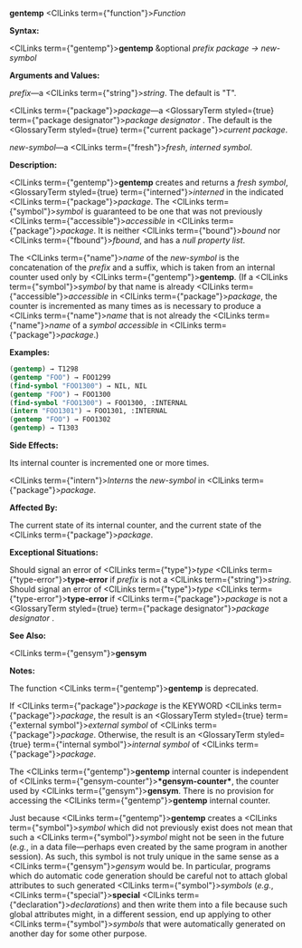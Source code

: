 **gentemp** <ClLinks  term={"function"}><i>Function</i></ClLinks> 



**Syntax:** 



<ClLinks  term={"gentemp"}><b>gentemp</b></ClLinks> &amp;optional *prefix package → new-symbol* 



**Arguments and Values:** 



*prefix*—a <ClLinks  term={"string"}><i>string</i></ClLinks>. The default is "T". 



<ClLinks  term={"package"}><i>package</i></ClLinks>—a <GlossaryTerm styled={true} term={"package designator"}><i>package designator</i></GlossaryTerm> . The default is the <GlossaryTerm styled={true} term={"current package"}><i>current package</i></GlossaryTerm>. 



*new-symbol*—a <ClLinks  term={"fresh"}><i>fresh</i></ClLinks>, *interned symbol*. 



**Description:** 



<ClLinks  term={"gentemp"}><b>gentemp</b></ClLinks> creates and returns a *fresh symbol*, <GlossaryTerm styled={true} term={"interned"}><i>interned</i></GlossaryTerm> in the indicated <ClLinks  term={"package"}><i>package</i></ClLinks>. The <ClLinks  term={"symbol"}><i>symbol</i></ClLinks> is guaranteed to be one that was not previously <ClLinks  term={"accessible"}><i>accessible</i></ClLinks> in <ClLinks  term={"package"}><i>package</i></ClLinks>. It is neither <ClLinks  term={"bound"}><i>bound</i></ClLinks> nor <ClLinks  term={"fbound"}><i>fbound</i></ClLinks>, and has a *null property list*. 



The <ClLinks  term={"name"}><i>name</i></ClLinks> of the *new-symbol* is the concatenation of the *prefix* and a suffix, which is taken from an internal counter used only by <ClLinks  term={"gentemp"}><b>gentemp</b></ClLinks>. (If a <ClLinks  term={"symbol"}><i>symbol</i></ClLinks> by that name is already <ClLinks  term={"accessible"}><i>accessible</i></ClLinks> in <ClLinks  term={"package"}><i>package</i></ClLinks>, the counter is incremented as many times as is necessary to produce a <ClLinks  term={"name"}><i>name</i></ClLinks> that is not already the <ClLinks  term={"name"}><i>name</i></ClLinks> of a *symbol accessible* in <ClLinks  term={"package"}><i>package</i></ClLinks>.) 



**Examples:**
```lisp
(gentemp) → T1298 
(gentemp "FOO") → FOO1299 
(find-symbol "FOO1300") → NIL, NIL 
(gentemp "FOO") → FOO1300 
(find-symbol "FOO1300") → FOO1300, :INTERNAL 
(intern "FOO1301") → FOO1301, :INTERNAL 
(gentemp "FOO") → FOO1302 
(gentemp) → T1303 
```
**Side Effects:** 



Its internal counter is incremented one or more times. 



<ClLinks  term={"intern"}><i>Interns</i></ClLinks> the *new-symbol* in <ClLinks  term={"package"}><i>package</i></ClLinks>. 



**Affected By:** 



The current state of its internal counter, and the current state of the <ClLinks  term={"package"}><i>package</i></ClLinks>. 







 



 



**Exceptional Situations:** 



Should signal an error of <ClLinks  term={"type"}><i>type</i></ClLinks> <ClLinks  term={"type-error"}><b>type-error</b></ClLinks> if *prefix* is not a <ClLinks  term={"string"}><i>string</i></ClLinks>. Should signal an error of <ClLinks  term={"type"}><i>type</i></ClLinks> <ClLinks  term={"type-error"}><b>type-error</b></ClLinks> if <ClLinks  term={"package"}><i>package</i></ClLinks> is not a <GlossaryTerm styled={true} term={"package designator"}><i>package designator</i></GlossaryTerm> . 



**See Also:** 



<ClLinks  term={"gensym"}><b>gensym</b></ClLinks> 



**Notes:** 



The function <ClLinks  term={"gentemp"}><b>gentemp</b></ClLinks> is deprecated. 



If <ClLinks  term={"package"}><i>package</i></ClLinks> is the KEYWORD <ClLinks  term={"package"}><i>package</i></ClLinks>, the result is an <GlossaryTerm styled={true} term={"external symbol"}><i>external symbol</i></GlossaryTerm> of <ClLinks  term={"package"}><i>package</i></ClLinks>. Otherwise, the result is an <GlossaryTerm styled={true} term={"internal symbol"}><i>internal symbol</i></GlossaryTerm> of <ClLinks  term={"package"}><i>package</i></ClLinks>. 



The <ClLinks  term={"gentemp"}><b>gentemp</b></ClLinks> internal counter is independent of <ClLinks  term={"gensym-counter"}><b>\*gensym-counter\*</b></ClLinks>, the counter used by <ClLinks  term={"gensym"}><b>gensym</b></ClLinks>. There is no provision for accessing the <ClLinks  term={"gentemp"}><b>gentemp</b></ClLinks> internal counter. 



Just because <ClLinks  term={"gentemp"}><b>gentemp</b></ClLinks> creates a <ClLinks  term={"symbol"}><i>symbol</i></ClLinks> which did not previously exist does not mean that such a <ClLinks  term={"symbol"}><i>symbol</i></ClLinks> might not be seen in the future (*e.g.*, in a data file—perhaps even created by the same program in another session). As such, this symbol is not truly unique in the same sense as a <ClLinks  term={"gensym"}><i>gensym</i></ClLinks> would be. In particular, programs which do automatic code generation should be careful not to attach global attributes to such generated <ClLinks  term={"symbol"}><i>symbols</i></ClLinks> (*e.g.*, <ClLinks  term={"special"}><b>special</b></ClLinks> <ClLinks  term={"declaration"}><i>declarations</i></ClLinks>) and then write them into a file because such global attributes might, in a different session, end up applying to other <ClLinks  term={"symbol"}><i>symbols</i></ClLinks> that were automatically generated on another day for some other purpose. 



